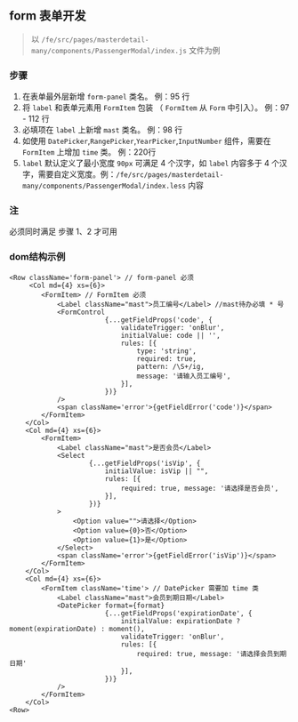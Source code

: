 ## form 表单开发

> 以 `/fe/src/pages/masterdetail-many/components/PassengerModal/index.js` 文件为例

### 步骤

1. 在表单最外层新增 `form-panel` 类名。 例：95 行
2. 将 `label` 和表单元素用 `FormItem` 包装 （ `FormItem` 从 `Form` 中引入）。 例：97 - 112 行
3. 必填项在 `label` 上新增 `mast` 类名。 例：98 行
4. 如使用 `DatePicker`,`RangePicker`,`YearPicker`,`InputNumber` 组件，需要在 `FormItem` 上增加 `time` 类。 例：220行
5. `label` 默认定义了最小宽度 `90px` 可满足 4 个汉字，如 `label` 内容多于 4 个汉字，需要自定义宽度。例：`/fe/src/pages/masterdetail-many/components/PassengerModal/index.less` 内容


### 注

必须同时满足 步骤 1、2 才可用


### dom结构示例

```
<Row className='form-panel'> // form-panel 必须
     <Col md={4} xs={6}>
        <FormItem> // FormItem 必须
            <Label className="mast">员工编号</Label> //mast待办必填 * 号
            <FormControl 
                        {...getFieldProps('code', {
                            validateTrigger: 'onBlur',
                            initialValue: code || '',
                            rules: [{
                                type: 'string',
                                required: true,
                                pattern: /\S+/ig,
                                message: '请输入员工编号',
                            }],
                        })}
            />
            <span className='error'>{getFieldError('code')}</span>
        </FormItem>
    </Col>
    <Col md={4} xs={6}>
        <FormItem>
            <Label className="mast">是否会员</Label>
            <Select 
                    {...getFieldProps('isVip', {
                        initialValue: isVip || "",
                        rules: [{
                            required: true, message: '请选择是否会员',
                        }],
                    })}
            >
                <Option value="">请选择</Option>
                <Option value={0}>否</Option>
                <Option value={1}>是</Option>
            </Select>
            <span className='error'>{getFieldError('isVip')}</span>
        </FormItem>
    </Col>
    <Col md={4} xs={6}>
        <FormItem className='time'> // DatePicker 需要加 time 类
            <Label className="mast">会员到期日期</Label>
            <DatePicker format={format} 
                        {...getFieldProps('expirationDate', {
                            initialValue: expirationDate ? moment(expirationDate) : moment(),
                            validateTrigger: 'onBlur',
                            rules: [{
                                required: true, message: '请选择会员到期日期'
                            }],
                        })}
            />
        </FormItem>
    </Col>
<Row>

```
